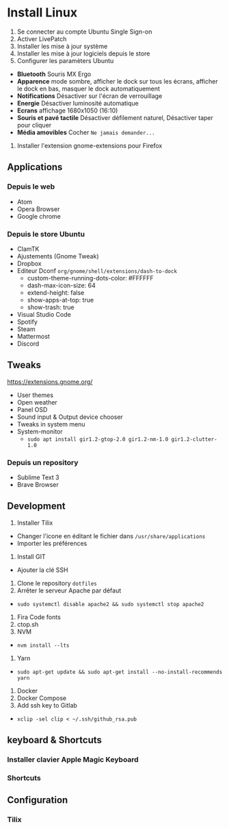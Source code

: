 # Install Linux

1. Se connecter au compte Ubuntu Single Sign-on
1. Activer LivePatch
1. Installer les mise à jour système
1. Installer les mise à jour logiciels depuis le store
1. Configurer les paramèters Ubuntu
  - **Bluetooth**  Souris MX Ergo
  - **Apparence**  mode sombre, afficher le dock sur tous les écrans, afficher le dock en bas, masquer le dock automatiquement
  - **Notifications**  Désactiver sur l'écran de verrouillage
  - **Energie**  Désactiver luminosité automatique
  - **Ecrans**  affichage 1680x1050 (16:10)
  - **Souris et pavé tactile**  Désactiver défilement naturel, Désactiver taper pour cliquer
  - **Média amovibles** Cocher `Ne jamais demander...`
1. Installer l'extension gnome-extensions pour Firefox

## Applications

### Depuis le web

- Atom
- Opera Browser
- Google chrome

### Depuis le store Ubuntu

- ClamTK
- Ajustements (Gnome Tweak)
- Dropbox
- Editeur Dconf `org/gnome/shell/extensions/dash-to-dock`
  - custom-theme-running-dots-color: #FFFFFF
  - dash-max-icon-size: 64
  - extend-height: false
  - show-apps-at-top: true
  - show-trash: true
- Visual Studio Code
- Spotify
- Steam
- Mattermost
- Discord

## Tweaks

https://extensions.gnome.org/

- User themes
- Open weather
- Panel OSD
- Sound input & Output device chooser
- Tweaks in system menu
- System-monitor
  - `sudo apt install gir1.2-gtop-2.0 gir1.2-nm-1.0 gir1.2-clutter-1.0`

### Depuis un repository

- Sublime Text 3
- Brave Browser


## Development

1. Installer Tilix
  - Changer l'icone en éditant le fichier dans `/usr/share/applications`
  - Importer les préférences
1. Install GIT
  - Ajouter la clé SSH
1. Clone le repository `dotfiles`
1. Arrêter le serveur Apache par défaut
  - `sudo systemctl disable apache2 && sudo systemctl stop apache2`
1. Fira Code fonts
1. ctop.sh
1. NVM
  - `nvm install --lts`
1. Yarn
  - `sudo apt-get update && sudo apt-get install --no-install-recommends yarn`
1. Docker
1. Docker Compose
1. Add ssh key to Gitlab
  - `xclip -sel clip < ~/.ssh/github_rsa.pub`
  
## keyboard & Shortcuts

### Installer clavier Apple Magic Keyboard

### Shortcuts

## Configuration

### Tilix
